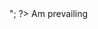 <?php 

# Hello_world
// code in php

$a = 3;
$b = 5;
echo "The result is : ";
echo $a*$b;

// adding two numbers #a=3 and $b=5
echo $a + $b;
echo "eeverything about me is blessed";
echo "<br>";
?>

<html>
<title>

</title>
<body>
<hi> Am prevailing </hi

</body>


</html
